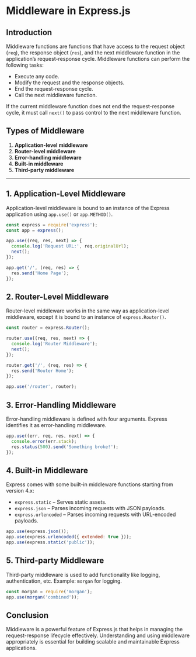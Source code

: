 # Middleware in Express.js

## Introduction

Middleware functions are functions that have access to the request object (`req`), the response object (`res`), and the next middleware function in the application’s request-response cycle. Middleware functions can perform the following tasks:

- Execute any code.
- Modify the request and the response objects.
- End the request-response cycle.
- Call the next middleware function.

If the current middleware function does not end the request-response cycle, it must call `next()` to pass control to the next middleware function.

## Types of Middleware

1. **Application-level middleware**
2. **Router-level middleware**
3. **Error-handling middleware**
4. **Built-in middleware**
5. **Third-party middleware**

---

## 1. Application-Level Middleware

Application-level middleware is bound to an instance of the Express application using `app.use()` or `app.METHOD()`.

```javascript
const express = require('express');
const app = express();

app.use((req, res, next) => {
  console.log('Request URL:', req.originalUrl);
  next();
});

app.get('/', (req, res) => {
  res.send('Home Page');
});
```

## 2. Router-Level Middleware

Router-level middleware works in the same way as application-level middleware, except it is bound to an instance of `express.Router()`.

```javascript
const router = express.Router();

router.use((req, res, next) => {
  console.log('Router Middleware');
  next();
});

router.get('/', (req, res) => {
  res.send('Router Home');
});

app.use('/router', router);
```

## 3. Error-Handling Middleware

Error-handling middleware is defined with four arguments. Express identifies it as error-handling middleware.

```javascript
app.use((err, req, res, next) => {
  console.error(err.stack);
  res.status(500).send('Something broke!');
});
```

## 4. Built-in Middleware

Express comes with some built-in middleware functions starting from version 4.x:

- `express.static` – Serves static assets.
- `express.json` – Parses incoming requests with JSON payloads.
- `express.urlencoded` – Parses incoming requests with URL-encoded payloads.

```javascript
app.use(express.json());
app.use(express.urlencoded({ extended: true }));
app.use(express.static('public'));
```

## 5. Third-party Middleware

Third-party middleware is used to add functionality like logging, authentication, etc. Example: `morgan` for logging.

```javascript
const morgan = require('morgan');
app.use(morgan('combined'));
```

## Conclusion

Middleware is a powerful feature of Express.js that helps in managing the request-response lifecycle effectively. Understanding and using middleware appropriately is essential for building scalable and maintainable Express applications.